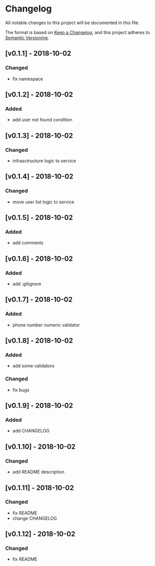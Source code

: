 # Changelog
All notable changes to this project will be documented in this file.

The format is based on [Keep a Changelog](https://keepachangelog.com/en/1.0.0/),
and this project adheres to [Semantic Versioning](https://semver.org/spec/v2.0.0.html).

## [v0.1.1] - 2018-10-02

### Changed
- fix namespace

## [v0.1.2] - 2018-10-02

### Added
- add user not found condition 

## [v0.1.3] - 2018-10-02

### Changed
- infrasctructure logic to service 

## [v0.1.4] - 2018-10-02

### Changed
- move user list logic to service

## [v0.1.5] - 2018-10-02

### Added

- add comments 

## [v0.1.6] - 2018-10-02

### Added
- add .gitignore

## [v0.1.7] - 2018-10-02

### Added
- phone number numeric validator 

## [v0.1.8] - 2018-10-02

### Added
- add some validators

### Changed
- fix bugs

## [v0.1.9] - 2018-10-02

### Added
- add CHANGELOG

## [v0.1.10] - 2018-10-02

### Changed
- add README description

## [v0.1.11] - 2018-10-02

### Changed
- fix README
- change CHANGELOG

## [v0.1.12] - 2018-10-02

### Changed
- fix README